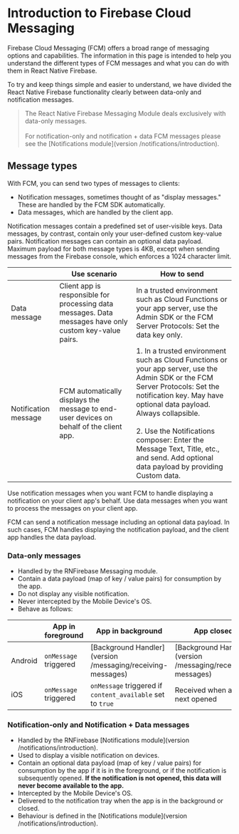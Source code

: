 # Introduction to Firebase Cloud Messaging

Firebase Cloud Messaging (FCM) offers a broad range of messaging options and capabilities. The information in this page is intended to help you understand the different types of FCM messages and what you can do with them in React Native Firebase.

To try and keep things simple and easier to understand, we have divided the React Native Firebase functionality clearly between data-only and notification messages.

> The React Native Firebase Messaging Module deals exclusively with data-only messages. <br /> <br/> For notification-only and notification + data FCM messages please see the [Notifications module](version /notifications/introduction).

## Message types

With FCM, you can send two types of messages to clients:

- Notification messages, sometimes thought of as "display messages." These are handled by the FCM SDK automatically.
- Data messages, which are handled by the client app.

Notification messages contain a predefined set of user-visible keys. Data messages, by contrast, contain only your user-defined custom key-value pairs. Notification messages can contain an optional data payload. Maximum payload for both message types is 4KB, except when sending messages from the Firebase console, which enforces a 1024 character limit.

|                      | Use scenario | How to send |
| -------------------- | ------------ | ----------- |
| Data message         | Client app is responsible for processing data messages. Data messages have only custom key-value pairs. | In a trusted environment such as Cloud Functions or your app server, use the Admin SDK or the FCM Server Protocols: Set the data key only. |
| Notification message | FCM automatically displays the message to end-user devices on behalf of the client app. | 1. In a trusted environment such as Cloud Functions or your app server, use the Admin SDK or the FCM Server Protocols: Set the notification key. May have optional data payload. Always collapsible. <br /><br /> 2. Use the Notifications composer: Enter the Message Text, Title, etc., and send. Add optional data payload by providing Custom data. |

Use notification messages when you want FCM to handle displaying a notification on your client app's behalf. Use data messages when you want to process the messages on your client app.

FCM can send a notification message including an optional data payload. In such cases, FCM handles displaying the notification payload, and the client app handles the data payload.

### Data-only messages

- Handled by the RNFirebase Messaging module.
- Contain a data payload (map of key / value pairs) for consumption by the app. 
- Do not display any visible notification.
- Never intercepted by the Mobile Device's OS.
- Behave as follows:

|         | App in foreground           | App in background            | App closed |
| ------- | --------------------------- | ---------------------------- | -----------|
| Android | `onMessage` triggered | [Background Handler](version /messaging/receiving-messages) | [Background Handler](version /messaging/receiving-messages) |
| iOS     | `onMessage` triggered | `onMessage` triggered if `content_available` set to `true` | Received when app is next opened |


### Notification-only and Notification + Data messages

- Handled by the RNFirebase [Notifications module](version /notifications/introduction).
- Used to display a visible notification on devices.
- Contain an optional data payload (map of key / value pairs) for consumption by the app if it is in the foreground, or if the notification is subsequently opened.  **If the notification is not opened, this data will never become available to the app.**
- Intercepted by the Mobile Device's OS.
- Delivered to the notification tray when the app is in the background or closed.
- Behaviour is defined in the [Notifications module](version /notifications/introduction).
